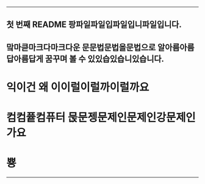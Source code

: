 -------------------------------------------------------
## 첫 번째 README 팡파일파일입파일입니파일입니다.
## 맠마큳마크다마크다운 문문법문법을문법으로 알아름아름답아름답게 꿈꾸며 볼 수 있있습있습니있습니다. 
# 익이건 왜 이이럴이럴까이럴까요 
# 컴컴픁컴퓨터 묹문젱문제인문제인강문제인가요
# 뿅
--------------------------------------------------------------------------------------------
